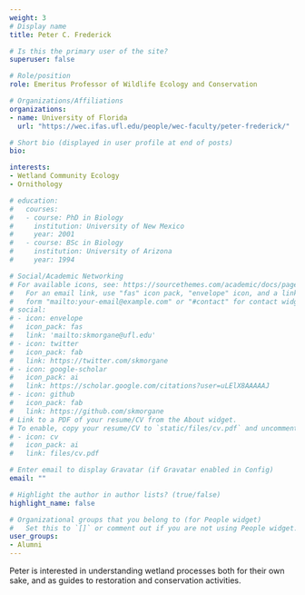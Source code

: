 ```yaml
---
weight: 3
# Display name
title: Peter C. Frederick

# Is this the primary user of the site?
superuser: false

# Role/position
role: Emeritus Professor of Wildlife Ecology and Conservation

# Organizations/Affiliations
organizations:
- name: University of Florida
  url: "https://wec.ifas.ufl.edu/people/wec-faculty/peter-frederick/"

# Short bio (displayed in user profile at end of posts)
bio: 

interests:
- Wetland Community Ecology
- Ornithology

# education:
#   courses:
#   - course: PhD in Biology
#     institution: University of New Mexico
#     year: 2001
#   - course: BSc in Biology
#     institution: University of Arizona
#     year: 1994

# Social/Academic Networking
# For available icons, see: https://sourcethemes.com/academic/docs/page-builder/#icons
#   For an email link, use "fas" icon pack, "envelope" icon, and a link in the
#   form "mailto:your-email@example.com" or "#contact" for contact widget.
# social:
# - icon: envelope
#   icon_pack: fas
#   link: 'mailto:skmorgane@ufl.edu'
# - icon: twitter
#   icon_pack: fab
#   link: https://twitter.com/skmorgane
# - icon: google-scholar
#   icon_pack: ai
#   link: https://scholar.google.com/citations?user=uLElX8AAAAAJ
# - icon: github
#   icon_pack: fab
#   link: https://github.com/skmorgane
# Link to a PDF of your resume/CV from the About widget.
# To enable, copy your resume/CV to `static/files/cv.pdf` and uncomment the lines below.
# - icon: cv
#   icon_pack: ai
#   link: files/cv.pdf

# Enter email to display Gravatar (if Gravatar enabled in Config)
email: ""

# Highlight the author in author lists? (true/false)
highlight_name: false

# Organizational groups that you belong to (for People widget)
#   Set this to `[]` or comment out if you are not using People widget.
user_groups:
- Alumni
---
```


Peter is interested in understanding wetland processes both for their own sake, and as guides to restoration and conservation activities.
